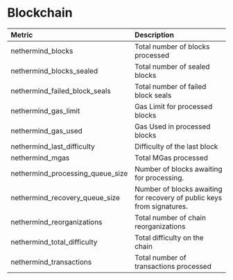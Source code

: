 # Blockchain

| Metric | Description |
| :--- | :--- |
| nethermind_blocks | Total number of blocks processed |
| nethermind_blocks_sealed | Total number of sealed blocks |
| nethermind_failed_block_seals | Total number of failed block seals |
| nethermind_gas_limit | Gas Limit for processed blocks |
| nethermind_gas_used | Gas Used in processed blocks |
| nethermind_last_difficulty | Difficulty of the last block |
| nethermind_mgas | Total MGas processed |
| nethermind_processing_queue_size | Number of blocks awaiting for processing. |
| nethermind_recovery_queue_size | Number of blocks awaiting for recovery of public keys from signatures. |
| nethermind_reorganizations | Total number of chain reorganizations |
| nethermind_total_difficulty | Total difficulty on the chain |
| nethermind_transactions | Total number of transactions processed |
